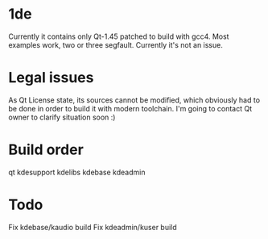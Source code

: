 1de
===
Currently it contains only Qt-1.45 patched to build with gcc4.
Most examples work, two or three segfault. Currently it's not an issue.

Legal issues
===
As Qt License state, its sources cannot be modified,
which obviously had to be done in order to build it
with modern toolchain. I'm going to contact Qt owner
to clarify situation soon :)

Build order
===
qt
kdesupport
kdelibs
kdebase
kdeadmin

Todo
===
Fix kdebase/kaudio build
Fix kdeadmin/kuser build
